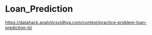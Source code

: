 # Loan_Prediction
https://datahack.analyticsvidhya.com/contest/practice-problem-loan-prediction-iii/
